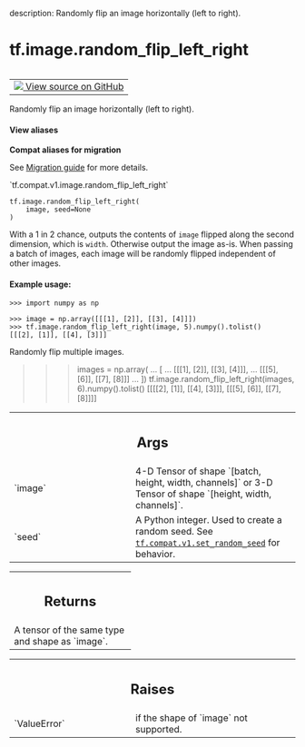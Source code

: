 description: Randomly flip an image horizontally (left to right).

<div itemscope itemtype="http://developers.google.com/ReferenceObject">
<meta itemprop="name" content="tf.image.random_flip_left_right" />
<meta itemprop="path" content="Stable" />
</div>

# tf.image.random_flip_left_right

<!-- Insert buttons and diff -->

<table class="tfo-notebook-buttons tfo-api nocontent" align="left">
<td>
  <a target="_blank" href="https://github.com/tensorflow/tensorflow/blob/r2.2/tensorflow/python/ops/image_ops_impl.py#L363-L401">
    <img src="https://www.tensorflow.org/images/GitHub-Mark-32px.png" />
    View source on GitHub
  </a>
</td>
</table>



Randomly flip an image horizontally (left to right).

<section class="expandable">
  <h4 class="showalways">View aliases</h4>
  <p>
<b>Compat aliases for migration</b>
<p>See
<a href="https://www.tensorflow.org/guide/migrate">Migration guide</a> for
more details.</p>
<p>`tf.compat.v1.image.random_flip_left_right`</p>
</p>
</section>

<pre class="devsite-click-to-copy prettyprint lang-py tfo-signature-link">
<code>tf.image.random_flip_left_right(
    image, seed=None
)
</code></pre>



<!-- Placeholder for "Used in" -->

With a 1 in 2 chance, outputs the contents of `image` flipped along the
second dimension, which is `width`.  Otherwise output the image as-is.
When passing a batch of images, each image will be randomly flipped
independent of other images.

#### Example usage:



```
>>> import numpy as np
```

```
>>> image = np.array([[[1], [2]], [[3], [4]]])
>>> tf.image.random_flip_left_right(image, 5).numpy().tolist()
[[[2], [1]], [[4], [3]]]
```

Randomly flip multiple images.
>>> images = np.array(
... [
...     [[[1], [2]], [[3], [4]]],
...     [[[5], [6]], [[7], [8]]]
... ])
>>> tf.image.random_flip_left_right(images, 6).numpy().tolist()
[[[[2], [1]], [[4], [3]]], [[[5], [6]], [[7], [8]]]]

<!-- Tabular view -->
 <table class="responsive fixed orange">
<colgroup><col width="214px"><col></colgroup>
<tr><th colspan="2"><h2 class="add-link">Args</h2></th></tr>

<tr>
<td>
`image`
</td>
<td>
4-D Tensor of shape `[batch, height, width, channels]` or 3-D Tensor
of shape `[height, width, channels]`.
</td>
</tr><tr>
<td>
`seed`
</td>
<td>
A Python integer. Used to create a random seed. See
<a href="../../tf/compat/v1/set_random_seed.md"><code>tf.compat.v1.set_random_seed</code></a> for behavior.
</td>
</tr>
</table>



<!-- Tabular view -->
 <table class="responsive fixed orange">
<colgroup><col width="214px"><col></colgroup>
<tr><th colspan="2"><h2 class="add-link">Returns</h2></th></tr>
<tr class="alt">
<td colspan="2">
A tensor of the same type and shape as `image`.
</td>
</tr>

</table>



<!-- Tabular view -->
 <table class="responsive fixed orange">
<colgroup><col width="214px"><col></colgroup>
<tr><th colspan="2"><h2 class="add-link">Raises</h2></th></tr>

<tr>
<td>
`ValueError`
</td>
<td>
if the shape of `image` not supported.
</td>
</tr>
</table>

